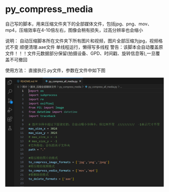 # py_compress_media
自己写的脚本，用来压缩文件夹下的全部媒体文件，包括jpg、png、mov、mp4，压缩效率在4-10倍左右，图像会稍有损失，过高分辨率也会缩小

说明：
自动压缩脚本所在文件夹下所有图片和视频，图片全部压缩为jpg，视频格式不变
顺便清理.aae文件
单线程运行，懒得写多线程
警告：该脚本会自动覆盖原文件！！！文件元数据部分保留(拍摄设备、GPD、时间戳、旋转信息等),一旦覆盖不可撤回

使用方法：
直接执行.py文件，参数在文件中如下图

![代码截图](image/code.jpg)
